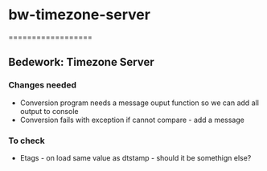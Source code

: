 # bw-timezone-server
==================

## Bedework: Timezone Server

### Changes needed
   *  Conversion program needs a message ouput function so we can add all output to console
   *  Conversion fails with exception if cannot compare - add a message 

### To check
   *  Etags - on load same value as dtstamp - should it be somethign else?
   